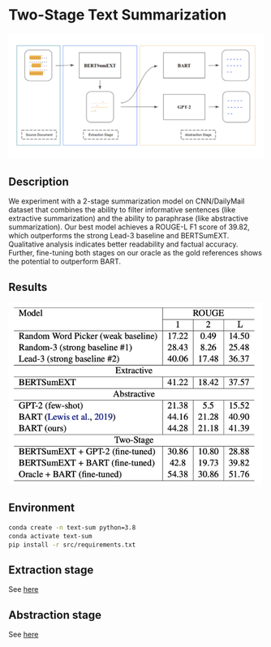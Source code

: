 # Two-Stage Text Summarization
<img src="assets/model.png" width=600>

## Description
We experiment with a 2-stage summarization model on CNN/DailyMail dataset that combines
the ability to filter informative sentences
(like extractive summarization) and the ability to
paraphrase (like abstractive summarization). Our
best model achieves a ROUGE-L F1 score of
39.82, which outperforms the strong Lead-3 baseline and BERTSumEXT. Qualitative analysis indicates better readability and factual accuracy.
Further, fine-tuning both stages on our oracle as the gold references shows the potential to outperform BART.

## Results
<img src="assets/metrics.png" width=500>

## Environment
```bash
conda create -n text-sum python=3.8
conda activate text-sum
pip install -r src/requirements.txt
```

## Extraction stage
See [here](bertsumext/README.md)

## Abstraction stage
See [here](bart/README.md)
